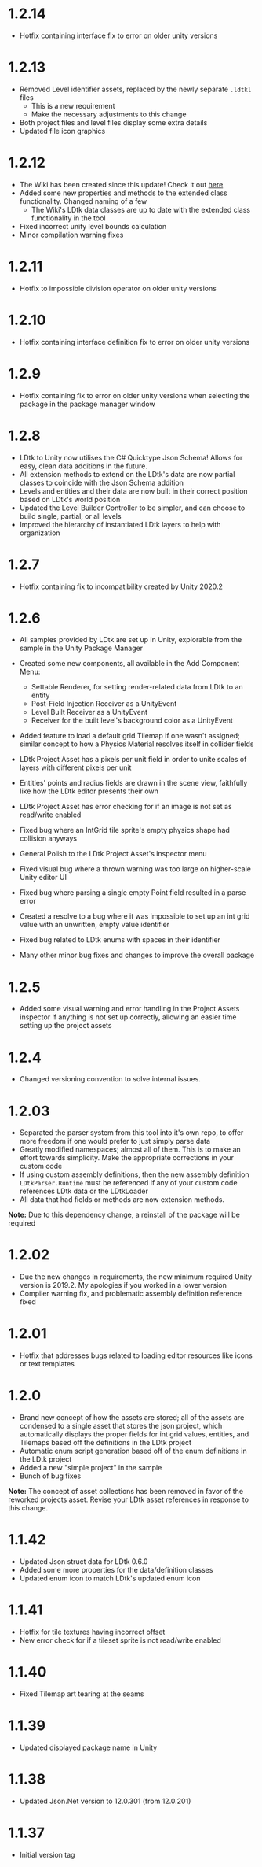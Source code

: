 # 1.2.14
- Hotfix containing interface fix to error on older unity versions

# 1.2.13
- Removed Level identifier assets, replaced by the newly separate `.ldtkl` files
  - This is a new requirement
  - Make the necessary adjustments to this change
- Both project files and level files display some extra details
- Updated file icon graphics

# 1.2.12
- The Wiki has been created since this update! Check it out [here](https://github.com/Cammin/LDtkUnity/wiki)
- Added some new properties and methods to the extended class functionality. Changed naming of a few
  - The Wiki's LDtk data classes are up to date with the extended class functionality in the tool
- Fixed incorrect unity level bounds calculation
- Minor compilation warning fixes

# 1.2.11
- Hotfix to impossible division operator on older unity versions

# 1.2.10
- Hotfix containing interface definition fix to error on older unity versions

# 1.2.9
- Hotfix containing fix to error on older unity versions when selecting the package in the package manager window

# 1.2.8
- LDtk to Unity now utilises the C# Quicktype Json Schema! Allows for easy, clean data additions in the future.
- All extension methods to extend on the LDtk's data are now partial classes to coincide with the Json Schema addition
- Levels and entities and their data are now built in their correct position based on LDtk's world position
- Updated the Level Builder Controller to be simpler, and can choose to build single, partial, or all levels
- Improved the hierarchy of instantiated LDtk layers to help with organization

# 1.2.7
- Hotfix containing fix to incompatibility created by Unity 2020.2

# 1.2.6
- All samples provided by LDtk are set up in Unity, explorable from the sample in the Unity Package Manager
- Created some new components, all available in the Add Component Menu:
  - Settable Renderer, for setting render-related data from LDtk to an entity
  - Post-Field Injection Receiver as a UnityEvent
  - Level Built Receiver as a UnityEvent
  - Receiver for the built level's background color as a UnityEvent
- Added feature to load a default grid Tilemap if one wasn't assigned; similar concept to how a Physics Material resolves itself in collider fields
- LDtk Project Asset has a pixels per unit field in order to unite scales of layers with different pixels per unit
- Entities' points and radius fields are drawn in the scene view, faithfully like how the LDtk editor presents their own

- LDtk Project Asset has error checking for if an image is not set as read/write enabled
- Fixed bug where an IntGrid tile sprite's empty physics shape had collision anyways
- General Polish to the LDtk Project Asset's inspector menu
- Fixed visual bug where a thrown warning was too large on higher-scale Unity editor UI
- Fixed bug where parsing a single empty Point field resulted in a parse error
- Created a resolve to a bug where it was impossible to set up an int grid value with an unwritten, empty value identifier
- Fixed bug related to LDtk enums with spaces in their identifier
- Many other minor bug fixes and changes to improve the overall package

# 1.2.5
- Added some visual warning and error handling in the Project Assets inspector if anything is not set up correctly, allowing an easier time setting up the project assets

# 1.2.4
- Changed versioning convention to solve internal issues.

# 1.2.03
- Separated the parser system from this tool into it's own repo, to offer more freedom if one would prefer to just simply parse data
- Greatly modified namespaces; almost all of them. This is to make an effort towards simplicity. Make the appropriate corrections in your custom code
- If using custom assembly definitions, then the new assembly definition `LDtkParser.Runtime` must be referenced if any of your custom code references LDtk data or the LDtkLoader
- All data that had fields or methods are now extension methods.

**Note:** Due to this dependency change, a reinstall of the package will be required

# 1.2.02
- Due the new changes in requirements, the new minimum required Unity version is 2019.2. My apologies if you worked in a lower version
- Compiler warning fix, and problematic assembly definition reference fixed

# 1.2.01
- Hotfix that addresses bugs related to loading editor resources like icons or text templates

# 1.2.0
- Brand new concept of how the assets are stored; all of the assets are condensed to a single asset that stores the json project, which automatically displays the proper fields for int grid values, entities, and Tilemaps based off the definitions in the LDtk project
- Automatic enum script generation based off of the enum definitions in the LDtk project
- Added a new "simple project" in the sample
- Bunch of bug fixes

**Note:** The concept of asset collections has been removed in favor of the reworked projects asset. Revise your LDtk asset references in response to this change.

# 1.1.42
- Updated Json struct data for LDtk 0.6.0
- Added some more properties for the data/definition classes
- Updated enum icon to match LDtk's updated enum icon

# 1.1.41
- Hotfix for tile textures having incorrect offset
- New error check for if a tileset sprite is not read/write enabled

# 1.1.40
- Fixed Tilemap art tearing at the seams

# 1.1.39
- Updated displayed package name in Unity

# 1.1.38
- Updated Json.Net version to 12.0.301 (from 12.0.201)

# 1.1.37
- Initial version tag
